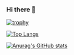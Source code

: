 ### Hi there 👋

[![trophy](https://github-profile-trophy.vercel.app/?username=randidev&row=1)](https://github.com/ryo-ma/github-profile-trophy)

[![Top Langs](https://github-readme-stats.vercel.app/api/top-langs/?username=randidev&layout=compact)](https://github.com/anuraghazra/github-readme-stats)

[![Anurag's GitHub stats](https://github-readme-stats.vercel.app/api?username=randidev)](https://github.com/anuraghazra/github-readme-stats)
